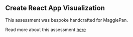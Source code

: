 ## Create React App Visualization

This assessment was bespoke handcrafted for MaggiePan.

Read more about this assessment [here](https://react.eogresources.com)
